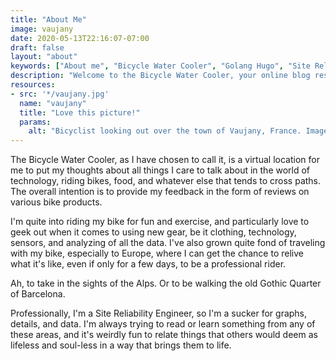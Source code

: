 ```yaml
---
title: "About Me"
image: vaujany
date: 2020-05-13T22:16:07-07:00
draft: false
layout: "about"
keywords: ["About me", "Bicycle Water Cooler", "Golang Hugo", "Site Reliability Engineer"]
description: "Welcome to the Bicycle Water Cooler, your online blog resource for reviews, technology, discussions, and travel ideas for you and your bicycle."
resources:
- src: '*/vaujany.jpg'
  name: "vaujany"
  title: "Love this picture!"
  params:
    alt: "Bicyclist looking out over the town of Vaujany, France. Image contains: France, view, church, clouds, road, cyclist, road signs, houses"
---
```

The Bicycle Water Cooler, as I have chosen to call it, is a virtual location for me to put my thoughts about all things I care to talk about in the world of technology, riding bikes, food, and whatever else that tends to cross paths. The overall intention is to provide my feedback in the form of reviews on various bike products.

I'm quite into riding my bike for fun and exercise, and particularly love to geek out when it comes to using new gear, be it clothing, technology, sensors, and analyzing of all the data. I've also grown quite fond of traveling with my bike, especially to Europe, where I can get the chance to relive what it's like, even if only for a few days, to be a professional rider. 

Ah, to take in the sights of the Alps. Or to be walking the old Gothic Quarter of Barcelona.

Professionally, I'm a Site Reliability Engineer, so I'm a sucker for graphs, details, and data. I'm always trying to read or learn something from any of these areas, and it's weirdly fun to relate things that others would deem as lifeless and soul-less in a way that brings them to life.